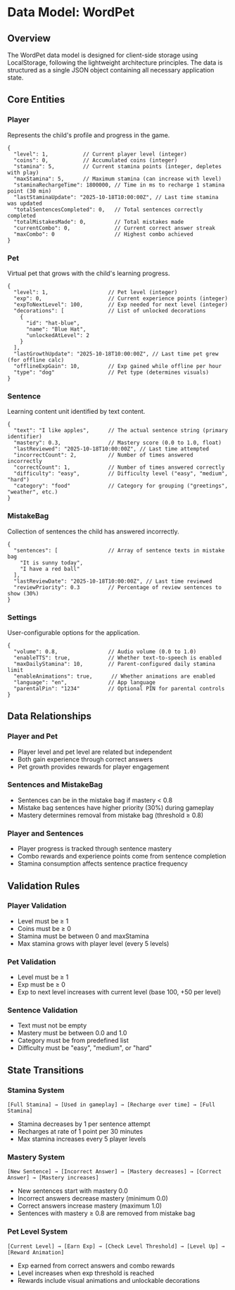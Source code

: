 # Data Model: WordPet

## Overview
The WordPet data model is designed for client-side storage using LocalStorage, following the lightweight architecture principles. The data is structured as a single JSON object containing all necessary application state.

## Core Entities

### Player
Represents the child's profile and progress in the game.

```
{
  "level": 1,           // Current player level (integer)
  "coins": 0,           // Accumulated coins (integer)
  "stamina": 5,         // Current stamina points (integer, depletes with play)
  "maxStamina": 5,      // Maximum stamina (can increase with level)
  "staminaRechargeTime": 1800000, // Time in ms to recharge 1 stamina point (30 min)
  "lastStaminaUpdate": "2025-10-18T10:00:00Z", // Last time stamina was updated
  "totalSentencesCompleted": 0,   // Total sentences correctly completed
  "totalMistakesMade": 0,         // Total mistakes made
  "currentCombo": 0,              // Current correct answer streak
  "maxCombo": 0                   // Highest combo achieved
}
```

### Pet
Virtual pet that grows with the child's learning progress.

```
{
  "level": 1,                   // Pet level (integer)
  "exp": 0,                     // Current experience points (integer)
  "expToNextLevel": 100,        // Exp needed for next level (integer)
  "decorations": [              // List of unlocked decorations
    {
      "id": "hat-blue",
      "name": "Blue Hat",
      "unlockedAtLevel": 2
    }
  ],
  "lastGrowthUpdate": "2025-10-18T10:00:00Z", // Last time pet grew (for offline calc)
  "offlineExpGain": 10,         // Exp gained while offline per hour
  "type": "dog"                 // Pet type (determines visuals)
}
```

### Sentence
Learning content unit identified by text content.

```
{
  "text": "I like apples",      // The actual sentence string (primary identifier)
  "mastery": 0.3,               // Mastery score (0.0 to 1.0, float)
  "lastReviewed": "2025-10-18T10:00:00Z", // Last time attempted
  "incorrectCount": 2,          // Number of times answered incorrectly
  "correctCount": 1,            // Number of times answered correctly
  "difficulty": "easy",         // Difficulty level ("easy", "medium", "hard")
  "category": "food"            // Category for grouping ("greetings", "weather", etc.)
}
```

### MistakeBag
Collection of sentences the child has answered incorrectly.

```
{
  "sentences": [                // Array of sentence texts in mistake bag
    "It is sunny today",
    "I have a red ball"
  ],
  "lastReviewDate": "2025-10-18T10:00:00Z", // Last time reviewed
  "reviewPriority": 0.3         // Percentage of review sentences to show (30%)
}
```

### Settings
User-configurable options for the application.

```
{
  "volume": 0.8,                // Audio volume (0.0 to 1.0)
  "enableTTS": true,            // Whether text-to-speech is enabled
  "maxDailyStamina": 10,        // Parent-configured daily stamina limit
  "enableAnimations": true,      // Whether animations are enabled
  "language": "en",             // App language
  "parentalPin": "1234"         // Optional PIN for parental controls
}
```

## Data Relationships

### Player and Pet
- Player level and pet level are related but independent
- Both gain experience through correct answers
- Pet growth provides rewards for player engagement

### Sentences and MistakeBag
- Sentences can be in the mistake bag if mastery < 0.8
- Mistake bag sentences have higher priority (30%) during gameplay
- Mastery determines removal from mistake bag (threshold ≥ 0.8)

### Player and Sentences
- Player progress is tracked through sentence mastery
- Combo rewards and experience points come from sentence completion
- Stamina consumption affects sentence practice frequency

## Validation Rules

### Player Validation
- Level must be ≥ 1
- Coins must be ≥ 0
- Stamina must be between 0 and maxStamina
- Max stamina grows with player level (every 5 levels)

### Pet Validation
- Level must be ≥ 1
- Exp must be ≥ 0
- Exp to next level increases with current level (base 100, +50 per level)

### Sentence Validation
- Text must not be empty
- Mastery must be between 0.0 and 1.0
- Category must be from predefined list
- Difficulty must be "easy", "medium", or "hard"

## State Transitions

### Stamina System
```
[Full Stamina] → [Used in gameplay] → [Recharge over time] → [Full Stamina]
```
- Stamina decreases by 1 per sentence attempt
- Recharges at rate of 1 point per 30 minutes
- Max stamina increases every 5 player levels

### Mastery System
```
[New Sentence] → [Incorrect Answer] → [Mastery decreases] → [Correct Answer] → [Mastery increases]
```
- New sentences start with mastery 0.0
- Incorrect answers decrease mastery (minimum 0.0)
- Correct answers increase mastery (maximum 1.0)
- Sentences with mastery ≥ 0.8 are removed from mistake bag

### Pet Level System
```
[Current Level] → [Earn Exp] → [Check Level Threshold] → [Level Up] → [Reward Animation]
```
- Exp earned from correct answers and combo rewards
- Level increases when exp threshold is reached
- Rewards include visual animations and unlockable decorations